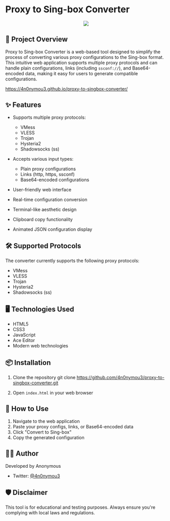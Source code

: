 # Proxy to Sing-box Converter
<p align="center">
  <img src="https://img.shields.io/badge/version-1.9.1-blue.svg?cacheSeconds=2592000" />
</p>

## 🚀 Project Overview

Proxy to Sing-box Converter is a web-based tool designed to simplify the process of converting various proxy configurations to the Sing-box format. This intuitive web application supports multiple proxy protocols and can handle plain configurations, links (including `ssconf://`), and Base64-encoded data, making it easy for users to generate compatible configurations.

https://4n0nymou3.github.io/proxy-to-singbox-converter/

## ✨ Features

- Supports multiple proxy protocols:
  - VMess
  - VLESS
  - Trojan
  - Hysteria2
  - Shadowsocks (ss)

- Accepts various input types:
  - Plain proxy configurations
  - Links (http, https, ssconf)
  - Base64-encoded configurations

- User-friendly web interface
- Real-time configuration conversion
- Terminal-like aesthetic design
- Clipboard copy functionality
- Animated JSON configuration display

## 🛠️ Supported Protocols

The converter currently supports the following proxy protocols:
- VMess
- VLESS
- Trojan
- Hysteria2
- Shadowsocks (ss)

## 🖥️ Technologies Used

- HTML5
- CSS3
- JavaScript
- Ace Editor
- Modern web technologies

## 📦 Installation

1. Clone the repository
git clone https://github.com/4n0nymou3/proxy-to-singbox-converter.git

2. Open `index.html` in your web browser

## 🚀 How to Use

1. Navigate to the web application
2. Paste your proxy configs, links, or Base64-encoded data
3. Click "Convert to Sing-box"
4. Copy the generated configuration

## 👨‍💻 Author

Developed by Anonymous
- Twitter: [@4n0nymou3](https://x.com/4n0nymou3)

## 🛡️ Disclaimer

This tool is for educational and testing purposes. Always ensure you're complying with local laws and regulations.